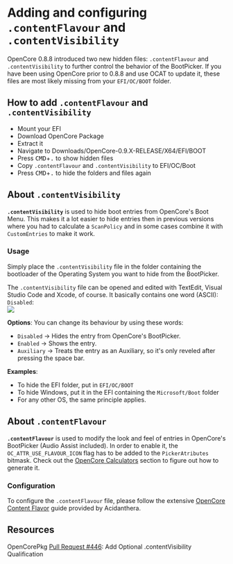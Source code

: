 # Adding and configuring `.contentFlavour` and `.contentVisibility`

OpenCore 0.8.8 introduced two new hidden files: `.contentFlavour` and `.contentVisibility` to further control the behavior of the BootPicker. If you have been using OpenCore prior to 0.8.8 and use OCAT to update it, these files are most likely missing from your `EFI/OC/BOOT` folder.

## How to add `.contentFlavour` and `.contentVisibility` 

- Mount your EFI
- Download OpenCore Package
- Extract it
- Navigate to Downloads/OpenCore-0.9.X-RELEASE/X64/EFI/BOOT
- Press <kbd>CMD</kbd>+<kbd>.</kbd> to show hidden files
- Copy `.contentFlavour` and `.contentVisibility` to EFI/OC/Boot
- Press <kbd>CMD</kbd>+<kbd>.</kbd> to hide the folders and files again

## About `.contentVisibility`
**`.contentVisibility`** is used to hide boot entries from OpenCore's Boot Menu. This makes it a lot easier to hide entries then in previous versions where you had to calculate a `ScanPolicy` and in some cases combine it with `CustomEntries` to make it work.

### Usage
Simply place the `.contentVisibility` file in the folder containing the bootloader of the Operating System you want to hide from the BootPicker.

The `.contentVisibility` file can be opened and edited with TextEdit, Visual Studio Code and Xcode, of course. It basically contains one word (ASCII): `Disabled`: </br>![](/Users/5t33z0/Desktop/visibility.png)

**Options**:
You can change its behaviour by using these words:

- `Disabled` &rarr; Hides the entry from OpenCore's BootPicker.
- `Enabled` &rarr; Shows the entry.
- `Auxiliary` &rarr; Treats the entry as an Auxiliary, so it's only reveled after pressing the space bar.

**Examples**:

- To hide the EFI folder, put in `EFI/OC/BOOT`
- To hide Windows, put it in the EFI containing the `Microsoft/Boot` folder
- For any other OS, the same principle applies.

## About `.contentFlavour`

**`.contentFlavour`** is used to modify the look and feel of entries in OpenCore's BootPicker (Audio Assist included). In order to enable it, the `OC_ATTR_USE_FLAVOUR_ICON` flag has to be added to the `PickerAtributes` bitmask. Check out the [OpenCore Calculators](https://github.com/5T33Z0/OC-Little-Translated/tree/main/B_OC_Calculators) section to figure out how to generate it.

### Configuration
To configure the `.contentFlavour` file, please follow the extensive [OpenCore Content Flavor](https://github.com/acidanthera/OpenCorePkg/blob/master/Docs/Flavours.md) guide provided by Acidanthera.

## Resources
OpenCorePkg [Pull Request #446](https://github.com/acidanthera/OpenCorePkg/pull/446): Add Optional .contentVisibility Qualification 
